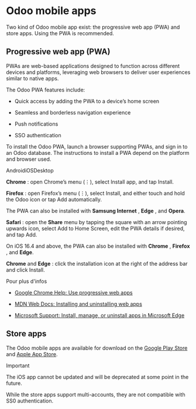 # Odoo mobile apps

Two kind of Odoo mobile app exist: the progressive web app (PWA) and store
apps. Using the PWA is recommended.

## Progressive web app (PWA)

PWAs are web-based applications designed to function across different devices
and platforms, leveraging web browsers to deliver user experiences similar to
native apps.

The Odoo PWA features include:

  * Quick access by adding the PWA to a device’s home screen

  * Seamless and borderless navigation experience

  * Push notifications

  * SSO authentication

To install the Odoo PWA, launch a browser supporting PWAs, and sign in to an
Odoo database. The instructions to install a PWA depend on the platform and
browser used.

AndroidiOSDesktop

**Chrome** : open Chrome’s menu (⋮), select Install app, and tap Install.

**Firefox** : open Firefox’s menu (⋮), select Install, and either touch and
hold the Odoo icon or tap Add automatically.

The PWA can also be installed with **Samsung Internet** , **Edge** , and
**Opera**.

**Safari** : open the **Share** menu by tapping the square with an arrow
pointing upwards icon, select Add to Home Screen, edit the PWA details if
desired, and tap Add.

On iOS 16.4 and above, the PWA can also be installed with **Chrome** ,
**Firefox** , and **Edge**.

**Chrome** and **Edge** : click the installation icon at the right of the
address bar and click Install.

Pour plus d'infos

  * [Google Chrome Help: Use progressive web apps](https://support.google.com/chrome/answer/9658361)

  * [MDN Web Docs: Installing and uninstalling web apps](https://developer.mozilla.org/en-US/docs/Web/Progressive_web_apps/Guides/Installing)

  * [Microsoft Support: Install, manage, or uninstall apps in Microsoft Edge](https://support.microsoft.com/en-us/topic/install-manage-or-uninstall-apps-in-microsoft-edge-0c156575-a94a-45e4-a54f-3a84846f6113)

## Store apps

The Odoo mobile apps are available for download on the [Google Play
Store](https://play.google.com/store/apps/details?id=com.odoo.mobile) and
[Apple App Store](https://apps.apple.com/app/odoo/id1272543640).

Important

The iOS app cannot be updated and will be deprecated at some point in the
future.

While the store apps support multi-accounts, they are not compatible with SS0
authentication.

